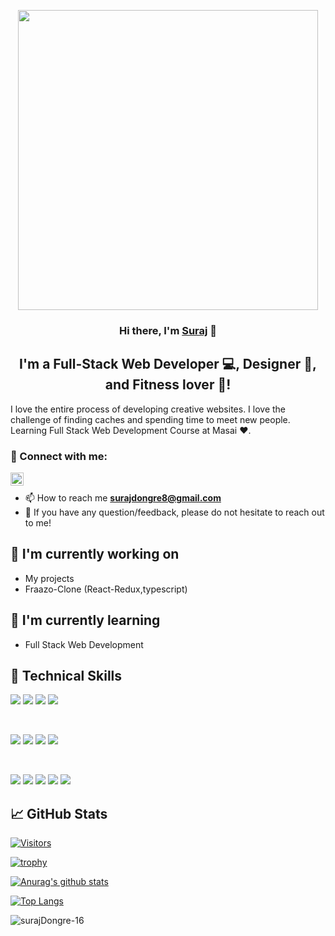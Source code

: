 
<p align="center">
  <a href="https://suraj-dev.netlify.app/" target="_blank" rel="noreferrer"><img src="https://developers.giphy.com/branch/master/static/api-512d36c09662682717108a38bbb5c57d.gif" width="480"/></a>
</p>

<h3 align="center">
Hi there, I'm <a href="https://suraj-dev.netlify.app/" target="_blank" rel="noreferrer">Suraj</a> 👋
</h3>

<h2 align="center">
I'm a Full-Stack Web Developer 💻, Designer 🎨, and Fitness lover 💪!
</h2> 

I love the entire process of developing creative websites. I love the challenge of finding caches and spending time to meet new people. Learning Full Stack Web Development Course at Masai ❤️.

### 🤝 Connect with me:

<a href="https://www.linkedin.com/in/suraj-dongre/"><img align="left" src="https://raw.githubusercontent.com/yushi1007/yushi1007/main/images/linkedin.svg" alt="Yu Shi | LinkedIn" width="21px"/></a>
</br>
- 📫 How to reach me **surajdongre8@gmail.com**
- 💬 If you have any question/feedback, please do not hesitate to reach out to me!

## 🔭 I'm currently working on

- My projects
- Fraazo-Clone (React-Redux,typescript)

## 🌱 I'm currently learning

- Full Stack Web Development


## 💼 Technical Skills

![](https://img.shields.io/badge/Code-React-informational?style=flat&logo=react&color=61DAFB)
![](https://img.shields.io/badge/Code-Redux-informational?style=flat&logo=Redux&color=764ABC)
![](https://img.shields.io/badge/Code-JavaScript-informational?style=flat&logo=JavaScript&color=F7DF1E)
![](https://img.shields.io/badge/Code-HTML5-informational?style=flat&logo=HTML5&color=E34F26)

</br>

![](https://img.shields.io/badge/Style-ChakraUI-informational?style=flat&logo=ChakraUi&color=00C7B7)
![](https://img.shields.io/badge/Style-Bootstrap-informational?style=flat&logo=Bootstrap&color=7952B3)
![](https://img.shields.io/badge/Style-MaterialUi-informational?style=flat&logo=MaterialUi&color=purple)
![](https://img.shields.io/badge/Style-CSS3-informational?style=flat&logo=CSS3&color=1572B6)

</br>

![](https://img.shields.io/badge/Tools-NPM-informational?style=flat&logo=NPM&color=CB3837)
![](https://img.shields.io/badge/Tools-Netlify-informational?style=flat&logo=netlify&color=00C7B7)
![](https://img.shields.io/badge/Tools-GitHub-informational?style=flat&logo=GitHub&color=181717)
![](https://img.shields.io/badge/Tools-Git-informational?style=flat&logo=Git&color=F05032)
![](https://img.shields.io/badge/Tools-Heroku-informational?style=flat&logo=Heroku&color=430098)

## 📈 GitHub Stats 
[![Visitors](https://visitor-badge.glitch.me/badge?page_id=surajDongre-16.surajDongre-16)](https://suraj-dongre.netlify.app/)

<!-- <p align="left"> <a href="https://github.com/ryo-ma/github-profile-trophy"><img src="https://github-profile-trophy.vercel.app/?username=surajDongre-16" alt="surajDongre-16" /></a> </p>  -->

[![trophy](https://github-profile-trophy.vercel.app/?username=surajDongre-16&theme=onedark)](https://github.com/ryo-ma/github-profile-trophy)

[![Anurag's github stats](https://github-readme-stats.vercel.app/api?username=surajDongre-16)](https://github.com/surajDongre-16)

[![Top Langs](https://github-readme-stats.vercel.app/api/top-langs/?username=surajDongre-16&layout=compact)](https://github.com/surajDongre-16)

<div align="center"><img align="left" src="https://github-readme-streak-stats.herokuapp.com/?user=surajDongre-16" alt="surajDongre-16" /></div>


